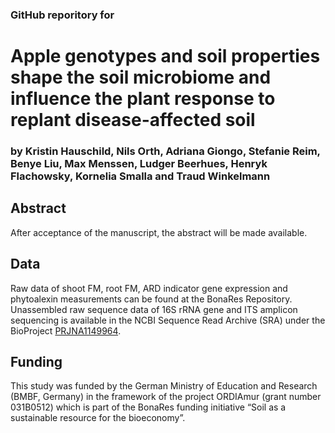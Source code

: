 ### GitHub reporitory for 
# Apple genotypes and soil properties shape the soil microbiome and influence the plant response to replant disease-affected soil
### by Kristin Hauschild, Nils Orth, Adriana Giongo, Stefanie Reim, Benye Liu, Max Menssen,  Ludger Beerhues, Henryk Flachowsky, Kornelia Smalla and Traud Winkelmann

## Abstract
After acceptance of the manuscript, the abstract will be made available.

## Data
Raw data of shoot FM, root FM, ARD indicator gene expression and phytoalexin measurements can be found at the BonaRes Repository. Unassembled raw sequence data of 16S rRNA gene and ITS amplicon sequencing is available in the NCBI Sequence Read Archive (SRA) under the BioProject [PRJNA1149964](https://dataview.ncbi.nlm.nih.gov/object/PRJNA1149964).

## Funding
This study was funded by the German Ministry of Education and Research (BMBF, Germany) in the framework of the project ORDIAmur (grant number 031B0512) which is part of the BonaRes funding initiative “Soil as a sustainable resource for the bioeconomy”.

